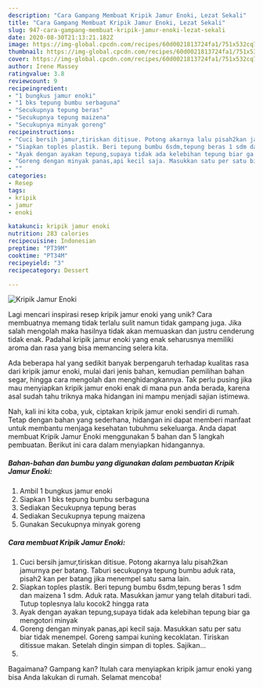 ```yaml
---
description: "Cara Gampang Membuat Kripik Jamur Enoki, Lezat Sekali"
title: "Cara Gampang Membuat Kripik Jamur Enoki, Lezat Sekali"
slug: 947-cara-gampang-membuat-kripik-jamur-enoki-lezat-sekali
date: 2020-08-30T21:13:21.182Z
image: https://img-global.cpcdn.com/recipes/60d0021813724fa1/751x532cq70/kripik-jamur-enoki-foto-resep-utama.jpg
thumbnail: https://img-global.cpcdn.com/recipes/60d0021813724fa1/751x532cq70/kripik-jamur-enoki-foto-resep-utama.jpg
cover: https://img-global.cpcdn.com/recipes/60d0021813724fa1/751x532cq70/kripik-jamur-enoki-foto-resep-utama.jpg
author: Irene Massey
ratingvalue: 3.8
reviewcount: 9
recipeingredient:
- "1 bungkus jamur enoki"
- "1 bks tepung bumbu serbaguna"
- "Secukupnya tepung beras"
- "Secukupnya tepung maizena"
- "Secukupnya minyak goreng"
recipeinstructions:
- "Cuci bersih jamur,tiriskan ditisue. Potong akarnya lalu pisah2kan jamurnya per batang. Taburi secukupnya tepung bumbu aduk rata, pisah2 kan per batang jika menempel satu sama lain."
- "Siapkan toples plastik. Beri tepung bumbu 6sdm,tepung beras 1 sdm dan maizena 1 sdm. Aduk rata. Masukkan jamur yang telah ditaburi tadi. Tutup toplesnya lalu kocok2 hingga rata"
- "Ayak dengan ayakan tepung,supaya tidak ada kelebihan tepung biar ga mengotori minyak"
- "Goreng dengan minyak panas,api kecil saja. Masukkan satu per satu biar tidak menempel. Goreng sampai kuning kecoklatan. Tiriskan ditissue makan. Setelah dingin simpan di toples. Sajikan..."
- ""
categories:
- Resep
tags:
- kripik
- jamur
- enoki

katakunci: kripik jamur enoki 
nutrition: 283 calories
recipecuisine: Indonesian
preptime: "PT39M"
cooktime: "PT34M"
recipeyield: "3"
recipecategory: Dessert

---
```



![Kripik Jamur Enoki](https://img-global.cpcdn.com/recipes/60d0021813724fa1/751x532cq70/kripik-jamur-enoki-foto-resep-utama.jpg)

Lagi mencari inspirasi resep kripik jamur enoki yang unik? Cara membuatnya memang tidak terlalu sulit namun tidak gampang juga. Jika salah mengolah maka hasilnya tidak akan memuaskan dan justru cenderung tidak enak. Padahal kripik jamur enoki yang enak seharusnya memiliki aroma dan rasa yang bisa memancing selera kita.

Ada beberapa hal yang sedikit banyak berpengaruh terhadap kualitas rasa dari kripik jamur enoki, mulai dari jenis bahan, kemudian pemilihan bahan segar, hingga cara mengolah dan menghidangkannya. Tak perlu pusing jika mau menyiapkan kripik jamur enoki enak di mana pun anda berada, karena asal sudah tahu triknya maka hidangan ini mampu menjadi sajian istimewa.




Nah, kali ini kita coba, yuk, ciptakan kripik jamur enoki sendiri di rumah. Tetap dengan bahan yang sederhana, hidangan ini dapat memberi manfaat untuk membantu menjaga kesehatan tubuhmu sekeluarga. Anda dapat membuat Kripik Jamur Enoki menggunakan 5 bahan dan 5 langkah pembuatan. Berikut ini cara dalam menyiapkan hidangannya.

<!--inarticleads1-->

##### Bahan-bahan dan bumbu yang digunakan dalam pembuatan Kripik Jamur Enoki:

1. Ambil 1 bungkus jamur enoki
1. Siapkan 1 bks tepung bumbu serbaguna
1. Sediakan Secukupnya tepung beras
1. Sediakan Secukupnya tepung maizena
1. Gunakan Secukupnya minyak goreng




<!--inarticleads2-->

##### Cara membuat Kripik Jamur Enoki:

1. Cuci bersih jamur,tiriskan ditisue. Potong akarnya lalu pisah2kan jamurnya per batang. Taburi secukupnya tepung bumbu aduk rata, pisah2 kan per batang jika menempel satu sama lain.
1. Siapkan toples plastik. Beri tepung bumbu 6sdm,tepung beras 1 sdm dan maizena 1 sdm. Aduk rata. Masukkan jamur yang telah ditaburi tadi. Tutup toplesnya lalu kocok2 hingga rata
1. Ayak dengan ayakan tepung,supaya tidak ada kelebihan tepung biar ga mengotori minyak
1. Goreng dengan minyak panas,api kecil saja. Masukkan satu per satu biar tidak menempel. Goreng sampai kuning kecoklatan. Tiriskan ditissue makan. Setelah dingin simpan di toples. Sajikan...
1. 




Bagaimana? Gampang kan? Itulah cara menyiapkan kripik jamur enoki yang bisa Anda lakukan di rumah. Selamat mencoba!
